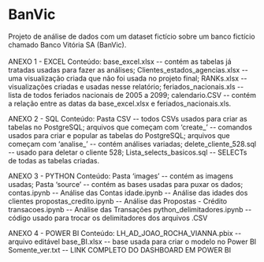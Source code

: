 # BanVic
Projeto de análise de dados com um dataset fictício sobre um banco fictício chamado Banco Vitória SA (BanVic).
<br></br>
ANEXO 1 - EXCEL
Conteúdo:
base_excel.xlsx -- contém as tabelas já tratadas usadas para fazer as análises;
Clientes_estados_agencias.xlsx -- uma visualização criada que não foi usada no projeto final;
RANKs.xlsx -- visualizações criadas e usadas nesse relatório;
feriados_nacionais.xls -- lista de todos feriados nacionais de 2005 a 2099;
calendario.CSV -- contém a relação entre as datas da base_excel.xlsx e feriados_nacionais.xls.


ANEXO 2 - SQL
Conteúdo:
Pasta CSV -- todos CSVs usados para criar as tabelas no PostgreSQL;
arquivos que começam com ‘create_’ -- comandos usados para criar e popular as tabelas do PostgreSQL;
arquivos que começam com ‘analise_’ -- contém análises variadas;
delete_cliente_528.sql -- usado para deletar o cliente 528;
Lista_selects_basicos.sql -- SELECTs de todas as tabelas criadas.


ANEXO 3 - PYTHON
Conteúdo:
Pasta ‘images’ -- contém as imagens usadas;
Pasta ‘source’ -- contém as bases usadas para puxar os dados;
contas.ipynb -- Análise das Contas
idade.ipynb -- Análise das idades dos clientes
propostas_credito.ipynb -- Análise das Propostas - Crédito
transacoes.ipynb -- Análise das Transações
python_delimitadores.ipynb -- código usado para trocar os delimitadores dos arquivos .CSV

ANEXO 4 - POWER BI
Conteúdo:
LH_AD_JOAO_ROCHA_VIANNA.pbix -- arquivo editável
base_BI.xlsx -- base usada para criar o modelo no Power BI
Somente_ver.txt -- LINK COMPLETO DO DASHBOARD EM POWER BI
